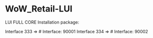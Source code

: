 # WoW_Retail-LUI

LUI FULL CORE Installation package:

Interface 333 => # Interface: 90001
Interface 334 => # Interface: 90002
